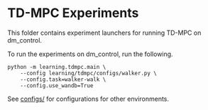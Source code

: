 # TD-MPC Experiments

This folder contains experiment launchers for running TD-MPC on dm_control.

To run the experiments on dm_control, run the following.

```shell
python -m learning.tdmpc.main \
    --config learning/tdmpc/configs/walker.py \
    --config.task=walker-walk \
    --config.use_wandb=True
```

See [configs/](./configs/) for configurations for other environments.

